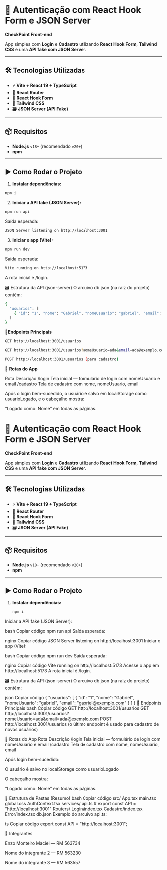 # 🔐 Autenticação com React Hook Form e JSON Server  
**CheckPoint Front-end**

App simples com **Login** e **Cadastro** utilizando **React Hook Form**, **Tailwind CSS** e uma **API fake com JSON Server**.

---

## 🛠️ Tecnologias Utilizadas

- ⚡ **Vite + React 19 + TypeScript**  
- 🧭 **React Router**  
- 📝 **React Hook Form**  
- 🎨 **Tailwind CSS**  
- 🗃️ **JSON Server (API Fake)**  

---

## 📦 Requisitos

- **Node.js** `v18+` (recomendado `v20+`)  
- **npm**  

---

## ▶️ Como Rodar o Projeto

1. **Instalar dependências:**
```bash
npm i
```
   
2. **Iniciar a API fake (JSON Server):**

```bash
npm run api
```
Saída esperada: 
```bash
JSON Server listening on http://localhost:3001
```
3. **Iniciar o app (Vite):**
```bash
npm run dev
```
Saída esperada:
```bash
Vite running on http://localhost:5173
```
A rota inicial é /login.

🗃️ Estrutura da API (json-server)
O arquivo db.json (na raiz do projeto) contém:

```bash
{
  "usuarios": [
    { "id": "1", "nome": "Gabriel", "nomeUsuario": "gabriel", "email": "gabriel@exemplo.com" }
  ]
}
```
🔗**Endpoints Principais**
```bash
GET http://localhost:3001/usuarios

GET http://localhost:3001/usuarios?nomeUsuario=ada&email=ada@exemplo.com

POST http://localhost:3001/usuarios (para cadastro)
```
🧭 **Rotas do App**

Rota	Descrição
/login	Tela inicial — formulário de login com nomeUsuario e email
/cadastro	Tela de cadastro com nome, nomeUsuario, email

Após o login bem-sucedido, o usuário é salvo em localStorage como usuarioLogado, e o cabeçalho mostra:

“Logado como: Nome” em todas as páginas.

# 🔐 Autenticação com React Hook Form e JSON Server  
**CheckPoint Front-end**

App simples com **Login** e **Cadastro** utilizando **React Hook Form**, **Tailwind CSS** e uma **API fake com JSON Server**.

---

## 🛠️ Tecnologias Utilizadas

- ⚡ **Vite + React 19 + TypeScript**  
- 🧭 **React Router**  
- 📝 **React Hook Form**  
- 🎨 **Tailwind CSS**  
- 🗃️ **JSON Server (API Fake)**  

---

## 📦 Requisitos

- **Node.js** `v18+` (recomendado `v20+`)  
- **npm**  

---

## ▶️ Como Rodar o Projeto

1. **Instalar dependências:**
   ```bash
   npm i
Iniciar a API fake (JSON Server):

bash
Copiar código
npm run api
Saída esperada:

nginx
Copiar código
JSON Server listening on http://localhost:3001
Iniciar o app (Vite):

bash
Copiar código
npm run dev
Saída esperada:

nginx
Copiar código
Vite running on http://localhost:5173
Acesse o app em http://localhost:5173
A rota inicial é /login.

🗃️ Estrutura da API (json-server)
O arquivo db.json (na raiz do projeto) contém:

json
Copiar código
{
  "usuarios": [
    { "id": "1", "nome": "Gabriel", "nomeUsuario": "gabriel", "email": "gabriel@exemplo.com" }
  ]
}
🔗 Endpoints Principais
bash
Copiar código
GET  http://localhost:3001/usuarios
GET  http://localhost:3001/usuarios?nomeUsuario=ada&email=ada@exemplo.com
POST http://localhost:3001/usuarios
(o último endpoint é usado para cadastro de novos usuários)

🧭 Rotas do App
Rota	Descrição
/login	Tela inicial — formulário de login com nomeUsuario e email
/cadastro	Tela de cadastro com nome, nomeUsuario, email

Após login bem-sucedido:

O usuário é salvo no localStorage como usuarioLogado

O cabeçalho mostra:

“Logado como: Nome” em todas as páginas.

🧱 Estrutura de Pastas (Resumo)
bash
Copiar código
src/
  App.tsx
  main.tsx
  global.css
  AuthContext.tsx
  services/
    api.ts                 # export const API = "http://localhost:3001"
  Routers/
    Login/index.tsx
    Cadastro/index.tsx
    Error/index.tsx
db.json
Exemplo do arquivo api.ts:

ts
Copiar código
export const API = "http://localhost:3001";

👥 Integrantes

Enzo Monteiro Maciel — RM 563734

Nome do integrante 2 — RM 563230

Nome do integrante 3 — RM 563557
